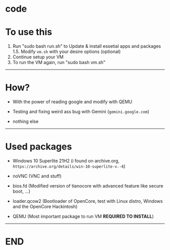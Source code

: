 # code

# To use this


1. Run "sudo bash run.sh" to Update & install essetial apps and packages
1.5. Modify `vm.sh` with your desire options (optional)
2. Continue setup your VM
3. To run the VM again, run "sudo bash vm.sh"

---------

# How?

- With the power of reading google and modify with QEMU

- Testing and fixing weird ass bug with Gemini (`gemini.google.com`)

- nothing else

---------

# Used packages

- Windows 10 Superlite 21H2 (i found on archive.org, `https://archive.org/details/win-10-superlite-v.-6`)

- noVNC (VNC and stuff)

- bios.fd (Modified version of tianocore with advanced feature like secure boot, ...)

- loader.qcow2 (Bootloader of OpenCore, test with Linux distro, Windows and the OpenCore Hackintosh)

- QEMU (Most important package to run VM **REQUIRED TO INSTALL**)

---------

# END
